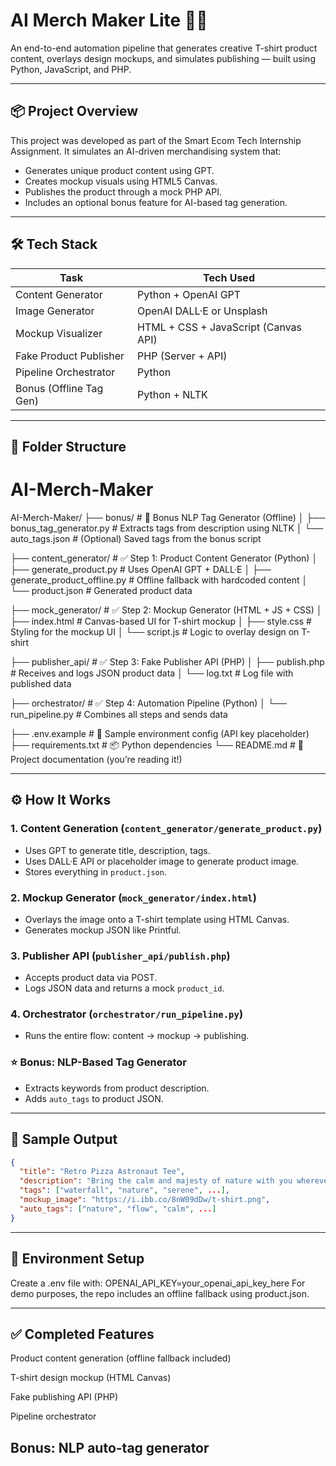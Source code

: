 # AI Merch Maker Lite 🎨👕

An end-to-end automation pipeline that generates creative T-shirt product content, overlays design mockups, and simulates publishing — built using Python, JavaScript, and PHP.

---

## 📦 Project Overview

This project was developed as part of the Smart Ecom Tech Internship Assignment. It simulates an AI-driven merchandising system that:

- Generates unique product content using GPT.
- Creates mockup visuals using HTML5 Canvas.
- Publishes the product through a mock PHP API.
- Includes an optional bonus feature for AI-based tag generation.

---

## 🛠️ Tech Stack

| Task                       | Tech Used           |
|----------------------------|---------------------|
| Content Generator          | Python + OpenAI GPT |
| Image Generator            | OpenAI DALL·E or Unsplash |
| Mockup Visualizer          | HTML + CSS + JavaScript (Canvas API) |
| Fake Product Publisher     | PHP (Server + API)  |
| Pipeline Orchestrator      | Python              |
| Bonus (Offline Tag Gen)    | Python + NLTK       |

---

## 📂 Folder Structure

# AI-Merch-Maker

AI-Merch-Maker/
├── bonus/                         # 🔹 Bonus NLP Tag Generator (Offline)
│   ├── bonus_tag_generator.py    # Extracts tags from description using NLTK
│   └── auto_tags.json            # (Optional) Saved tags from the bonus script

├── content_generator/            # ✅ Step 1: Product Content Generator (Python)
│   ├── generate_product.py       # Uses OpenAI GPT + DALL·E
│   ├── generate_product_offline.py # Offline fallback with hardcoded content
│   └── product.json              # Generated product data

├── mock_generator/               # ✅ Step 2: Mockup Generator (HTML + JS + CSS)
│   ├── index.html                # Canvas-based UI for T-shirt mockup
│   ├── style.css                 # Styling for the mockup UI
│   └── script.js                 # Logic to overlay design on T-shirt

├── publisher_api/                # ✅ Step 3: Fake Publisher API (PHP)
│   ├── publish.php               # Receives and logs JSON product data
│   └── log.txt                   # Log file with published data

├── orchestrator/                 # ✅ Step 4: Automation Pipeline (Python)
│   └── run_pipeline.py           # Combines all steps and sends data

├── .env.example                  # 🔐 Sample environment config (API key placeholder)
├── requirements.txt              # 📦 Python dependencies
└── README.md                     # 📘 Project documentation (you’re reading it!)


---

## ⚙️ How It Works

### 1. Content Generation (`content_generator/generate_product.py`)
- Uses GPT to generate title, description, tags.
- Uses DALL·E API or placeholder image to generate product image.
- Stores everything in `product.json`.

### 2. Mockup Generator (`mock_generator/index.html`)
- Overlays the image onto a T-shirt template using HTML Canvas.
- Generates mockup JSON like Printful.

### 3. Publisher API (`publisher_api/publish.php`)
- Accepts product data via POST.
- Logs JSON data and returns a mock `product_id`.

### 4. Orchestrator (`orchestrator/run_pipeline.py`)
- Runs the entire flow: content → mockup → publishing.

### ⭐ Bonus: NLP-Based Tag Generator
- Extracts keywords from product description.
- Adds `auto_tags` to product JSON.

---

## 📸 Sample Output

```json
{
  "title": "Retro Pizza Astronaut Tee",
  "description": "Bring the calm and majesty of nature with you wherever you go...",
  "tags": ["waterfall", "nature", "serene", ...],
  "mockup_image": "https://i.ibb.co/8nW09dDw/t-shirt.png",
  "auto_tags": ["nature", "flow", "calm", ...]
}
```
---
## 🔐 Environment Setup
Create a .env file with:
OPENAI_API_KEY=your_openai_api_key_here
For demo purposes, the repo includes an offline fallback using product.json.

---
## ✅ Completed Features
 Product content generation (offline fallback included)

 T-shirt design mockup (HTML Canvas)

 Fake publishing API (PHP)

 Pipeline orchestrator

 Bonus: NLP auto-tag generator
---



